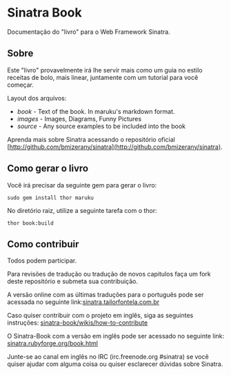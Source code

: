 Sinatra Book
============

Documentação do "livro" para o Web Framework Sinatra.

Sobre
-----
Este "livro" provavelmente irá lhe servir mais como um guia no estilo receitas de bolo, mais linear, juntamente com um tutorial para você começar.

Layout dos arquivos:

* _book_   - Text of the book.  In maruku's markdown format.
* _images_ - Images, Diagrams, Funny Pictures
* _source_ - Any source examples to be included into the book

Aprenda mais sobre Sinatra acessando o repositório oficial [http://github.com/bmizerany/sinatra](http://github.com/bmizerany/sinatra).


Como gerar o livro
---------------------

Você irá precisar da seguinte gem para gerar o livro:

    sudo gem install thor maruku

No diretório raiz, utilize a seguinte tarefa com o thor:

    thor book:build


Como contribuir
-----------------
Todos podem participar.

Para revisões de tradução ou tradução de novos capitulos faça um fork deste repositório e submeta sua contribuição.

A versão online com as últimas traduções para o português pode ser acessada no seguinte link:[sinatra.tailorfontela.com.br](http://sinatra.tailorfontela.com.br)




Caso quiser contribuir com o projeto em inglês, siga as seguintes instruções:
[sinatra-book/wikis/how-to-contribute](http://github.com/cschneid/sinatra-book/wikis/how-to-contribute)

O Sinatra-Book com a versão em inglês pode ser acessado no seguinte link:
[sinatra.rubyforge.org/book.html](http://sinatra.rubyforge.org/book.html)


Junte-se ao canal em inglês no IRC (irc.freenode.org #sinatra) se você quiser ajudar com alguma coisa ou quiser esclarecer dúvidas sobre Sinatra.
